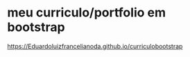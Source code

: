 # meu curriculo/portfolio em bootstrap
https://Eduardoluizfrancelianoda.github.io/curriculobootstrap
